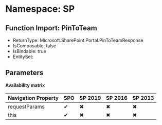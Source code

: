 # Namespace: SP

## Function Import: PinToTeam

- ReturnType: Microsoft.SharePoint.Portal.PinToTeamResponse
- IsComposable: false
- IsBindable: true
- EntitySet: 

## Parameters

**Availability matrix**

Navigation Property | SPO | SP 2019 | SP 2016 | SP 2013
----------|-----|---------|---------|--------
requestParams | ✔ | ✖ | ✖ | ✖
this | ✔ | ✖ | ✖ | ✖
